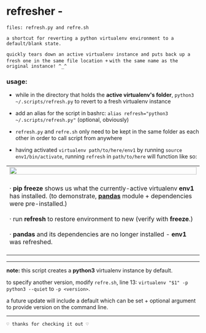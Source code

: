 # refresher -

```
files: refresh.py and refre.sh
```
` a shortcut for reverting a python virtualenv environment to a default/blank state. `

` quickly tears down an active virtualenv instance and puts back up a fresh one in the same file location + `
` with the same name as the original instance! ^_^ `

### usage:
- while in the directory that holds the **active virtualenv's folder**, `python3 ~/.scripts/refresh.py` to revert to a fresh virtualenv instance

- add an alias for the script in bashrc: `alias refresh="python3 ~/.scripts/refresh.py"` (optional, obviously)

- `refresh.py` and `refre.sh` only need to be kept in the same folder as each other in order to call script from anywhere 
- having activated `virtualenv path/to/here/env1` by running `source env1/bin/activate`, running `refresh` in `path/to/here` will function like so:
<table><tr>
<td>
<img src="https://i.ibb.co/qD8Mj2H/refresh.png" width="100%">
</td></tr>
<tr><td><br>
· <b>pip freeze</b> shows us what the currently-active virtualenv <b>env1</b> has installed. 
(to demonstrate, <a href="https://pandas.pydata.org/"><b>pandas</b></a> module + dependencies were pre-installed.)<br><br>
· run <b>refresh</b>  to restore environment to new (verify with <b>freeze</b>.)<br><br>
· <b>pandas</b> and its dependencies are no longer installed - <b>env1</b> was refreshed.<br>
<br>
</td></tr></table>

---

**note:**  this script creates a **python3** virtualenv instance by default.

to specify another version, modify `refre.sh`, line 13: `virtualenv "$1" -p python3 --quiet` to `-p <version>`.
  
a future update will include a default which can be set + optional argument to provide version on the command line.

---

`♡ thanks for checking it out ♡`
